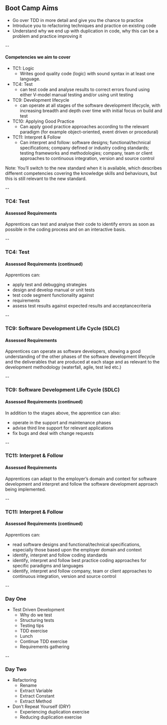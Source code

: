 ## Boot Camp Aims

+ Go over TDD in more detail and give you the chance to practice
+ Introduce you to refactoring techniques and practice on existing code
+ Understand why we end up with duplication in code, why this can be a problem and practice improving it

--

#### Competencies we aim to cover

+ TC1: Logic
    * Writes good quality code (logic) with sound syntax in at least one language.
+ TC4: Test
    * can test code and analyse results to correct errors found using either V-model manual testing and/or using unit testing
+ TC9: Development lifecycle
    * can operate at all stages of the software development lifecycle, with increasing breadth and depth over time with initial focus on build and test
+ TC10: Applying Good Practice
    * Can apply good practice approaches according to the relevant paradigm (for example object-oriented, event driven or procedural)
+ TC11: Interpret & Follow
    * Can interpret and follow: software designs; functional/technical specifications; company defined or industry coding standards; testing frameworks and methodologies; company, team or client approaches to continuous integration, version and source control

Note: You’ll switch to the new standard when it is available, which describes different competencies covering the knowledge skills and behaviours, but this is still relevant to the new standard.

--

### TC4: Test

#### Assessed Requirements

Apprentices can test and analyse their code to identify errors as soon as possible in the coding process and on an interactive basis.

--

### TC4: Test

#### Assessed Requirements (continued)
Apprentices can:
* apply test and debugging strategies
* design and develop manual or unit tests
* test code segment functionality against
* requirements
* assess test results against expected results and acceptancecriteria

--

### TC9: Software Development Life Cycle (SDLC)

#### Assessed Requirements

Apprentices can operate as software developers, showing a good understanding of the other phases of the software development lifecycle and the deliverables that are produced at each stage and as relevant to the development methodology (waterfall, agile, test led etc.)

--

### TC9: Software Development Life Cycle (SDLC)

#### Assessed Requirements (continued)

In addition to the stages above, the apprentice can also:
* operate in the support and maintenance phases
* advise third line support for relevant applications
* fix bugs and deal with change requests

--

### TC11: Interpret & Follow

#### Assessed Requirements

Apprentices can adapt to the employer’s domain and context for software development and interpret and follow the software development approach being implemented.

--

### TC11: Interpret & Follow

#### Assessed Requirements (continued)

Apprentices can:
* read software designs and functional/technical specifications,
especially those based upon the employer domain and context
* identify, interpret and follow coding standards
* identify, interpret and follow best practice coding approaches
for specific paradigms and languages
* identify, interpret and follow company, team or client
approaches to continuous integration, version and source control

--

### Day One

* Test Driven Development
  * Why do we test
  * Structuring tests
  * Testing tips
  * TDD exercise
  * Lunch
  * Continue TDD exercise
  * Requirements gathering

--

### Day Two

* Refactoring
  * Rename
  * Extract Variable
  * Extract Constant
  * Extract Method
* Don’t Repeat Yourself (DRY)
  * Experiencing duplication exercise
  * Reducing duplication exercise